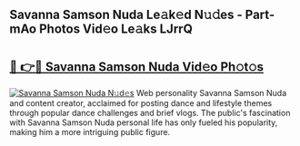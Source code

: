 ## Savanna Samson Nuda Le𝚊k𝚎d N𝚞𝚍es - Part-mAo Photos Vid𝚎o Le𝚊ks LJrrQ

# <h2><a href="http://fbfcxfv.evod.top/?m=Savanna+Samson+Nuda">🔗 👉🔴 Savanna Samson Nuda Vid𝚎o Ph𝚘t𝚘s</a></h2>

[![Savanna Samson Nuda N𝚞d𝚎s](https://i.imgur.com/8V9OHl7.gif)](http://fbfcxfv.evod.top/?m=Savanna+Samson+Nuda)
Web personality Savanna Samson Nuda and content creator, acclaimed for posting dance and lifestyle themes through popular dance challenges and brief vlogs. The public's fascination with Savanna Samson Nuda personal life has only fueled his popularity, making him a more intriguing public figure. 
